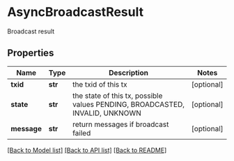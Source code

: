 # AsyncBroadcastResult

Broadcast result
## Properties
Name | Type | Description | Notes
------------ | ------------- | ------------- | -------------
**txid** | **str** | the txid of this tx | [optional] 
**state** | **str** | the state of this tx, possible values PENDING, BROADCASTED, INVALID, UNKNOWN | [optional] 
**message** | **str** | return messages if broadcast failed | [optional] 

[[Back to Model list]](../README.md#documentation-for-models) [[Back to API list]](../README.md#documentation-for-api-endpoints) [[Back to README]](../README.md)


